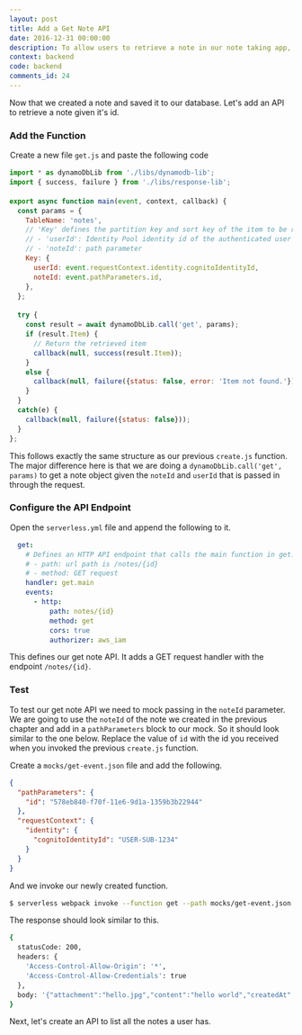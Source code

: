 ```yaml
---
layout: post
title: Add a Get Note API
date: 2016-12-31 00:00:00
description: To allow users to retrieve a note in our note taking app, we are going to add a GET note API. To do this we will add a new Lambda function to our Serverless Framework project. The Lambda function will retrieve the note from our DynamoDB table.
context: backend
code: backend
comments_id: 24
---
```


Now that we created a note and saved it to our database. Let's add an API to retrieve a note given it's id.

### Add the Function

<img class="code-marker" src="/assets/s.png" />Create a new file `get.js` and paste the following code

``` javascript
import * as dynamoDbLib from './libs/dynamodb-lib';
import { success, failure } from './libs/response-lib';

export async function main(event, context, callback) {
  const params = {
    TableName: 'notes',
    // 'Key' defines the partition key and sort key of the item to be retrieved
    // - 'userId': Identity Pool identity id of the authenticated user
    // - 'noteId': path parameter
    Key: {
      userId: event.requestContext.identity.cognitoIdentityId,
      noteId: event.pathParameters.id,
    },
  };

  try {
    const result = await dynamoDbLib.call('get', params);
    if (result.Item) {
      // Return the retrieved item
      callback(null, success(result.Item));
    }
    else {
      callback(null, failure({status: false, error: 'Item not found.'}));
    }
  }
  catch(e) {
    callback(null, failure({status: false}));
  }
};
```

This follows exactly the same structure as our previous `create.js` function. The major difference here is that we are doing a `dynamoDbLib.call('get', params)` to get a note object given the `noteId` and `userId` that is passed in through the request.

### Configure the API Endpoint

<img class="code-marker" src="/assets/s.png" />Open the `serverless.yml` file and append the following to it.

``` yaml
  get:
    # Defines an HTTP API endpoint that calls the main function in get.js
    # - path: url path is /notes/{id}
    # - method: GET request
    handler: get.main
    events:
      - http:
          path: notes/{id}
          method: get
          cors: true
          authorizer: aws_iam
```

This defines our get note API. It adds a GET request handler with the endpoint `/notes/{id}`.

### Test

To test our get note API we need to mock passing in the `noteId` parameter. We are going to use the `noteId` of the note we created in the previous chapter and add in a `pathParameters` block to our mock. So it should look similar to the one below. Replace the value of `id` with the id you received when you invoked the previous `create.js` function.

<img class="code-marker" src="/assets/s.png" />Create a `mocks/get-event.json` file and add the following.

``` json
{
  "pathParameters": {
    "id": "578eb840-f70f-11e6-9d1a-1359b3b22944"
  },
  "requestContext": {
    "identity": {
      "cognitoIdentityId": "USER-SUB-1234"
    }
  }
}
```

And we invoke our newly created function.

``` bash
$ serverless webpack invoke --function get --path mocks/get-event.json
```

The response should look similar to this.

``` bash
{
  statusCode: 200,
  headers: {
    'Access-Control-Allow-Origin': '*',
    'Access-Control-Allow-Credentials': true
  },
  body: '{"attachment":"hello.jpg","content":"hello world","createdAt":1487800950620,"noteId":"578eb840-f70f-11e6-9d1a-1359b3b22944","userId":"USER-SUB-1234"}'
}
```

Next, let's create an API to list all the notes a user has.
